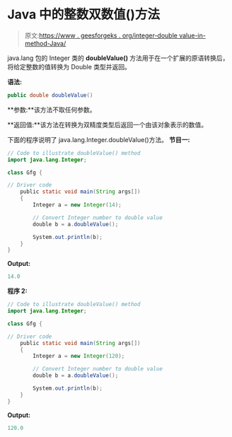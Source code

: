 # Java 中的整数双数值()方法

> 原文:[https://www . geesforgeks . org/integer-double value-in-method-Java/](https://www.geeksforgeeks.org/integer-doublevalue-method-in-java/)

java.lang 包的 Integer 类的 **doubleValue()** 方法用于在一个扩展的原语转换后，将给定整数的值转换为 Double 类型并返回。

**语法:**

```java
public double doubleValue()
```

**参数:**该方法不取任何参数。

**返回值:**该方法在转换为双精度类型后返回一个由该对象表示的数值。

下面的程序说明了 java.lang.Integer.doubleValue()方法。
**节目一:**

```java
// Code to illustrate doubleValue() method
import java.lang.Integer;

class Gfg {

// Driver code
    public static void main(String args[])
    {
        Integer a = new Integer(14);

        // Convert Integer number to double value
        double b = a.doubleValue();

        System.out.println(b);
    }
}
```

**Output:**

```java
14.0

```

**程序 2:**

```java
// Code to illustrate doubleValue() method
import java.lang.Integer;

class Gfg {

// Driver code
    public static void main(String args[])
    {
        Integer a = new Integer(120);

        // Convert Integer number to double value
        double b = a.doubleValue();

        System.out.println(b);
    }
}
```

**Output:**

```java
120.0

```